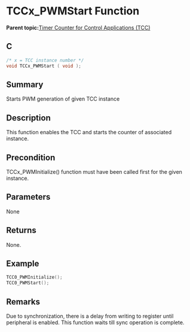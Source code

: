 # TCCx\_PWMStart Function

**Parent topic:**[Timer Counter for Control Applications \(TCC\)](GUID-CCA150A8-2C66-40B2-9C35-D7F3473720AE.md)

## C

```c
/* x = TCC instance number */
void TCCx_PWMStart ( void );
```

## Summary

Starts PWM generation of given TCC instance

## Description

This function enables the TCC and starts the counter of associated instance.

## Precondition

TCCx\_PWMInitialize\(\) function must have been called first for the given instance.

## Parameters

None

## Returns

None.

## Example

```c
TCC0_PWMInitialize();
TCC0_PWMStart();
```

## Remarks

Due to synchronization, there is a delay from writing to register until peripheral is enabled. This function waits till sync operation is complete.

